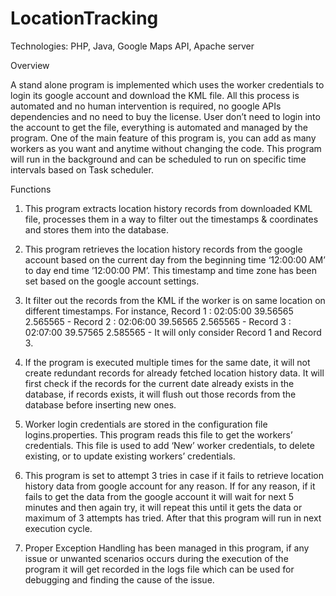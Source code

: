 # LocationTracking

Technologies: PHP, Java, Google Maps API, Apache server

Overview

A stand alone program is implemented which uses the worker credentials to login its google account and download the KML file. All this process is automated and no human intervention is required, no google APIs dependencies and no need to buy the license. User don’t need to login into the account to get the file, everything is automated and managed by the program. One of the main feature of this program is, you can add as many workers as you want and anytime without changing the code. This program will run in the background and can be scheduled to run on specific time intervals based on Task scheduler.

Functions

1. This program extracts location history records from downloaded KML file, processes them in a way to filter out the timestamps & coordinates and stores them into the database. 

2. This program retrieves the location history records from the google account based on the current day from the beginning time ‘12:00:00 AM’ to day end time ’12:00:00 PM’. This timestamp and time zone has been set based on the google account settings.

3. It filter out the records from the KML if the worker is on same location on different timestamps. For instance, Record 1 : 02:05:00	39.56565	2.565565 - Record 2 : 02:06:00	39.56565	2.565565 - Record 3 : 02:07:00	39.57565	2.585565 - It will only consider Record 1 and Record 3.

4. If the program is executed multiple times for the same date, it will not create redundant records for already fetched location history data. It will first check if the records for the current date already exists in the database, if records exists, it will flush out those records from the database before inserting new ones.

5. Worker login credentials are stored in the configuration file logins.properties. This program reads this file to get the workers’ credentials. This file is used to add ‘New’ worker credentials, to delete existing, or to update existing workers’ credentials.

6. This program is set to attempt 3 tries in case if it fails to retrieve location history data from google account for any reason. If for any reason, if it fails to get the data from the google account it will wait for next 5 minutes and then again try, it will repeat this until it gets the data or maximum of 3 attempts has tried. After that this program will run in next execution cycle.

7. Proper Exception Handling has been managed in this program, if any issue or unwanted scenarios occurs during the execution of the program it will get recorded in the logs file which can be used for debugging and finding the cause of the issue. 

